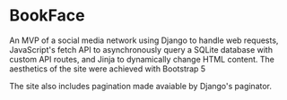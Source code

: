 # BookFace
An MVP of a social media network using Django to handle web requests, JavaScript's fetch API to asynchronously query a SQLite database with custom API routes, and Jinja to dynamically change HTML content. The aesthetics of the site were achieved with Bootstrap 5

The site also includes pagination made avaiable by Django's paginator. 
